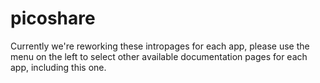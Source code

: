 # picoshare

Currently we're reworking these intropages for each app, please use the menu on the left to select other available documentation pages for each app, including this one.
